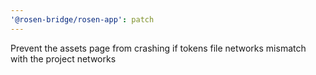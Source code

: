 ```yaml
---
'@rosen-bridge/rosen-app': patch
---
```


Prevent the assets page from crashing if tokens file networks mismatch with the project networks

